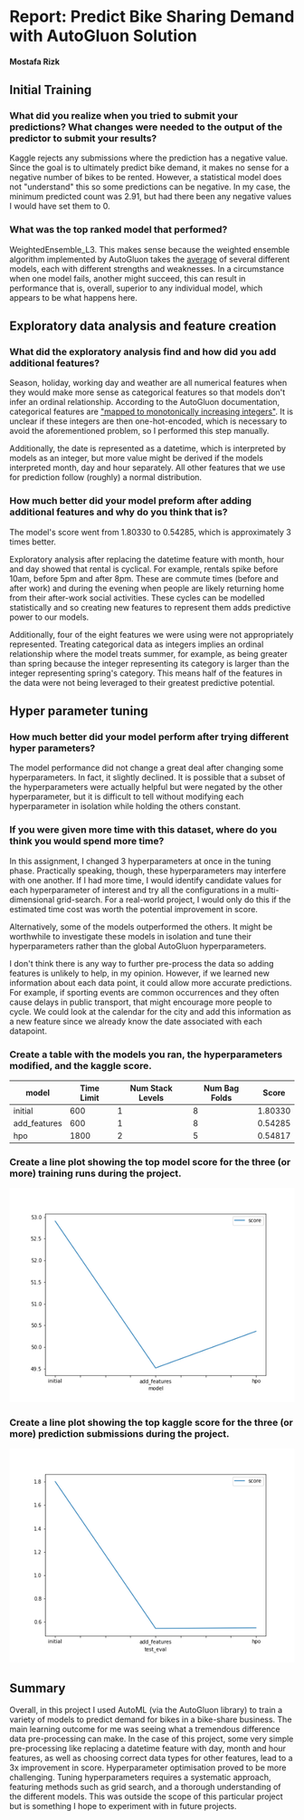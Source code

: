 # Report: Predict Bike Sharing Demand with AutoGluon Solution
#### Mostafa Rizk

## Initial Training
### What did you realize when you tried to submit your predictions? What changes were needed to the output of the predictor to submit your results?
Kaggle rejects any submissions where the prediction has a negative value. Since the goal is to ultimately predict bike demand, it makes no sense for a negative number of bikes to be rented. However, a statistical model does not "understand" this so some predictions can be negative. In my case, the minimum predicted count was 2.91, but had there been any negative values I would have set them to 0.

### What was the top ranked model that performed?
WeightedEnsemble_L3. This makes sense because the weighted ensemble algorithm implemented by AutoGluon takes the [average](https://www.cs.cornell.edu/~alexn/papers/shotgun.icml04.revised.rev2.pdf) of several different models, each with different strengths and weaknesses. In a circumstance when one model fails, another might succeed, this can result in performance that is, overall, superior to any individual model, which appears to be what happens here.

## Exploratory data analysis and feature creation
### What did the exploratory analysis find and how did you add additional features?
Season, holiday, working day and weather are all numerical features when they would make more sense as categorical features so that models don't infer an ordinal relationship. According to the AutoGluon documentation, categorical features are ["mapped to monotonically increasing integers"](https://auto.gluon.ai/dev/tutorials/tabular_prediction/tabular-feature-engineering.html). It is unclear if these integers are then one-hot-encoded, which is necessary to avoid the aforementioned problem, so I performed this step manually.

Additionally, the date is represented as a datetime, which is interpreted by models as an integer, but more value might be derived if the models interpreted month, day and hour separately. All other features that we use for prediction follow (roughly) a normal distribution.

### How much better did your model preform after adding additional features and why do you think that is?
The model's score went from 1.80330 to 0.54285, which is approximately 3 times better. 

Exploratory analysis after replacing the datetime feature with month, hour and day showed that rental is cyclical. For example, rentals spike before 10am, before 5pm and after 8pm. These are commute times (before and after work) and during the evening when people are likely returning home from their after-work social activities. These cycles can be modelled statistically and so creating new features to represent them adds predictive power to our models. 

Additionally, four of the eight features we were using were not appropriately represented. Treating categorical data as integers implies an ordinal relationship where the model treats summer, for example, as being greater than spring because the integer representing its category is larger than the integer representing spring's category. This means half of the features in the data were not being leveraged to their greatest predictive potential.

## Hyper parameter tuning
### How much better did your model perform after trying different hyper parameters?
The model performance did not change a great deal after changing some hyperparameters. In fact, it slightly declined. It is possible that a subset of the hyperparameters were actually helpful but were negated by the other hyperparameter, but it is difficult to tell without modifying each hyperparameter in isolation while holding the others constant.

### If you were given more time with this dataset, where do you think you would spend more time?
In this assignment, I changed 3 hyperparameters at once in the tuning phase. Practically speaking, though, these hyperparameters may interfere with one another. If I had more time, I would identify candidate values for each hyperparameter of interest and try all the configurations in a multi-dimensional grid-search. For a real-world project, I would only do this if the estimated time cost was worth the potential improvement in score.

Alternatively, some of the models outperformed the others. It might be worthwhile to investigate these models in isolation and tune their hyperparameters rather than the global AutoGluon hyperparameters.

I don't think there is any way to further pre-process the data so adding features is unlikely to help, in my opinion. However, if we learned new information about each data point, it could allow more accurate predictions. For example, if sporting events are common occurrences and they often cause delays in public transport, that might encourage more people to cycle. We could look at the calendar for the city and add this information as a new feature since we already know the date associated with each datapoint. 

### Create a table with the models you ran, the hyperparameters modified, and the kaggle score.
|model|Time Limit|Num Stack Levels|Num Bag Folds|Score|
|--|--|--|--|--|
|initial|600|1|8|1.80330|
|add_features|600|1|8|0.54285|
|hpo|1800|2|5|0.54817|

### Create a line plot showing the top model score for the three (or more) training runs during the project.

![model_train_score.png](img/model_train_score.png)

### Create a line plot showing the top kaggle score for the three (or more) prediction submissions during the project.

![model_test_score.png](img/model_test_score.png)

## Summary
Overall, in this project I used AutoML (via the AutoGluon library) to train a variety of models to predict demand for bikes in a bike-share business. The main learning outcome for me was seeing what a tremendous difference data pre-processing can make. In the case of this project, some very simple pre-processing like replacing a datetime feature with day, month and hour features, as well as choosing correct data types for other features, lead to a 3x improvement in score. Hyperparameter optimisation proved to be more challenging. Tuning hyperparameters requires a systematic approach, featuring methods such as grid search, and a thorough understanding of the different models. This was outside the scope of this particular project but is something I hope to experiment with in future projects. 
